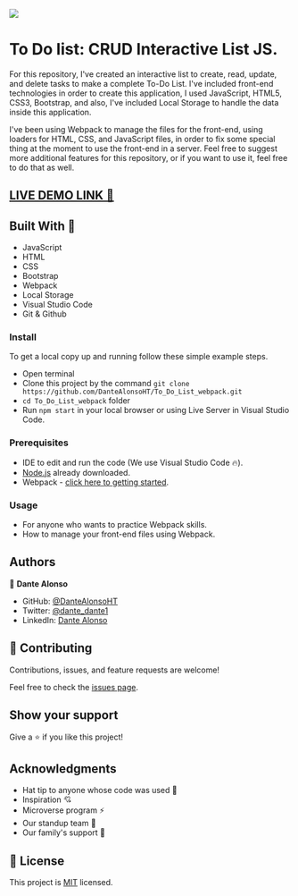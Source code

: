 ﻿![](https://img.shields.io/badge/Microverse-blueviolet) 

# To Do list: CRUD Interactive List JS.

For this repository, I've created an interactive list to create, read, update, and delete tasks to make a complete To-Do List. I've included front-end technologies in order to create this application, I used JavaScript, HTML5, CSS3, Bootstrap, and also, I've included Local Storage to handle the data inside this application.

I've been using Webpack to manage the files for the front-end, using loaders for HTML, CSS, and JavaScript files, in order to fix some special thing at the moment to use the front-end in a server. Feel free to suggest more additional features for this repository, or if you want to use it, feel free to do that as well.

## [LIVE DEMO LINK 👀](https://raw.githack.com/DanteAlonsoHT/To_Do_List_webpack/add-and-remove/dist/index.html)

## Built With 🔨

- JavaScript
- HTML
- CSS
- Bootstrap
- Webpack
- Local Storage
- Visual Studio Code
- Git & Github

### Install

To get a local copy up and running follow these simple example steps.
- Open terminal
- Clone this project by the command `git clone https://github.com/DanteAlonsoHT/To_Do_List_webpack.git`
- `cd To_Do_List_webpack` folder
- Run `npm start` in your local browser or using Live Server in Visual Studio Code.

### Prerequisites

- IDE to edit and run the code (We use Visual Studio Code 🔥).
- [Node.js](https://nodejs.org/en/download/) already downloaded.
- Webpack - [click here to getting started](https://webpack.js.org/guides/getting-started/).


### Usage

- For anyone who wants to practice Webpack skills.
- How to manage your front-end files using Webpack.


## Authors

👤 **Dante Alonso**

- GitHub: [@DanteAlonsoHT](https://github.com/DanteAlonsoHT)
- Twitter: [@dante_dante1](https://twitter.com/dante_dante1)
- LinkedIn: [Dante Alonso](https://www.linkedin.com/in/dante-alonso/)


## 🤝 Contributing

Contributions, issues, and feature requests are welcome!

Feel free to check the [issues page](https://github.com/DanteAlonsoHT/To_Do_List_webpack/issues).

## Show your support

Give a ⭐️ if you like this project!


## Acknowledgments

- Hat tip to anyone whose code was used 🔰
- Inspiration 💘
- Microverse program ⚡
- Our standup team 🏹
- Our family's support 🙌

## 📝 License

This project is [MIT](./LICENSE) licensed.
